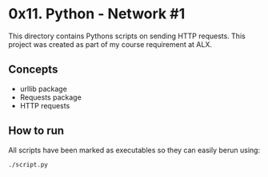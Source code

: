 # 0x11. Python - Network #1
This directory contains Pythons scripts on sending HTTP requests. This project was created as part of my course requirement at ALX.

## Concepts
* urllib package
* Requests package
* HTTP requests

## How to run
All scripts have been marked as executables so they can easily berun using:

`./script.py`
